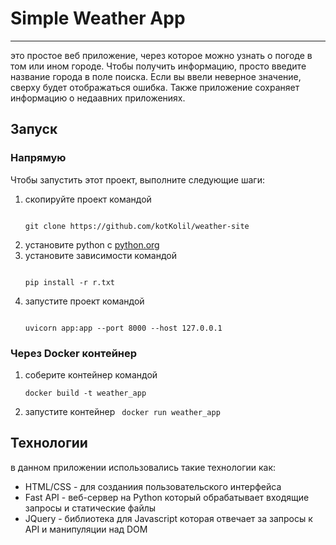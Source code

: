 <h1>Simple Weather App</h1>
<hr>
это простое веб приложение, через которое можно 
узнать о погоде в том или ином городе. Чтобы 
получить информацию, просто введите название города
в поле поиска. Если вы ввели неверное значение, 
сверху будет отображаться ошибка. Также приложение 
сохраняет информацию о недаавних приложениях.

<h2>Запуск</h2>

<h3>Напрямую</h3>

Чтобы запустить этот проект, выполните следующие шаги:

<ol>

<li>
скопируйте проект командой <p> 
<code>
git clone https://github.com/kotKolil/weather-site
</code>
</li>

<li>
установите python с <a href="python.org">python.org</a>
</li>
<li>
установите зависимости командой <P>
<code>
pip install -r r.txt
</code>
</li>
<li>
запустите проект командой<P>
<code>
uvicorn app:app --port 8000 --host 127.0.0.1
</code>
</li>
</ol>
<h3>Через Docker контейнер </h3>

<ol>
<li>
соберите контейнер командой

<code>docker build -t weather_app</code>

</li>
<li>
запустите контейнер <code> docker run weather_app</code>
</li>
</ol>

<h2>Технологии</h2>

в данном приложении использовались такие технологии как:

<ul>
<li>
HTML/CSS - для созданиия пользовательского интерфейса
</li>
<li>
Fast API - веб-сервер на Python который обрабатывает входящие запросы и статические файлы
</li>
<li>
JQuery - библиотека для Javascript которая отвечает за запросы к API и манипуляции над DOM
</li>
</ul>
